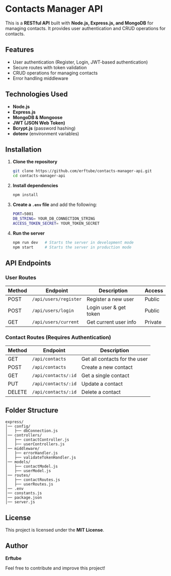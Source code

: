 # Contacts Manager API

This is a **RESTful API** built with **Node.js, Express.js, and MongoDB** for managing contacts. It provides user authentication and CRUD operations for contacts.

## Features
- User authentication (Register, Login, JWT-based authentication)
- Secure routes with token validation
- CRUD operations for managing contacts
- Error handling middleware

## Technologies Used
- **Node.js**
- **Express.js**
- **MongoDB & Mongoose**
- **JWT (JSON Web Token)**
- **Bcrypt.js** (password hashing)
- **dotenv** (environment variables)

## Installation

1. **Clone the repository**
   ```sh
   git clone https://github.com/erftube/contacts-manager-api.git
   cd contacts-manager-api
   ```

2. **Install dependencies**
   ```sh
   npm install
   ```

3. **Create a `.env` file** and add the following:
   ```sh
   PORT=5001
   DB_STRING= YOUR_DB_CONNECTION_STRING
   ACCESS_TOKEN_SECRET= YOUR_TOKEN_SECRET
   ```

4. **Run the server**
   ```sh
   npm run dev   # Starts the server in development mode
   npm start     # Starts the server in production mode
   ```

## API Endpoints

### **User Routes**
| Method | Endpoint          | Description          | Access   |
|--------|------------------|----------------------|----------|
| POST   | `/api/users/register` | Register a new user | Public   |
| POST   | `/api/users/login`    | Login user & get token | Public   |
| GET    | `/api/users/current`  | Get current user info | Private  |

### **Contact Routes** (Requires Authentication)
| Method | Endpoint          | Description          |
|--------|------------------|----------------------|
| GET    | `/api/contacts`     | Get all contacts for the user |
| POST   | `/api/contacts`     | Create a new contact |
| GET    | `/api/contacts/:id` | Get a single contact |
| PUT    | `/api/contacts/:id` | Update a contact |
| DELETE | `/api/contacts/:id` | Delete a contact |

## Folder Structure
```
express/
│── config/
│   ├── dbConnection.js
│── controllers/
│   ├── contactController.js
│   ├── userControllers.js
│── middleware/
│   ├── errorHandler.js
│   ├── validateTokenHandler.js
│── models/
│   ├── contactModel.js
│   ├── userModel.js
│── routes/
│   ├── contactRoutes.js
│   ├── userRoutes.js
│── .env
│── constants.js
│── package.json
│── server.js
```

## License
This project is licensed under the **MIT License**.

## Author
**Erftube**

Feel free to contribute and improve this project!
